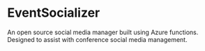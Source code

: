 # EventSocializer
An open source social media manager built using Azure functions. Designed to assist with conference social media management.

